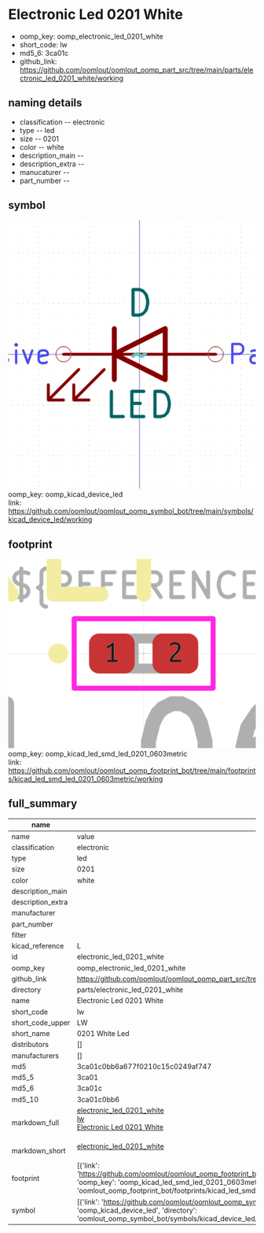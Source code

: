 # Electronic Led 0201 White

  
* oomp_key: oomp_electronic_led_0201_white 
* short_code: lw
* md5_6: 3ca01c  
* github_link: https://github.com/oomlout/oomlout_oomp_part_src/tree/main/parts/electronic_led_0201_white/working  
## naming details
* classification -- electronic
* type -- led
* size -- 0201
* color -- white
* description_main -- 
* description_extra -- 
* manucaturer -- 
* part_number -- 



## symbol

![](symbol/0/working/working_600.png)  
oomp_key: oomp_kicad_device_led  
link: https://github.com/oomlout/oomlout_oomp_symbol_bot/tree/main/symbols/kicad_device_led/working  

## footprint

![](footprint/0/working/working_600.png)  
oomp_key: oomp_kicad_led_smd_led_0201_0603metric  
link: https://github.com/oomlout/oomlout_oomp_footprint_bot/tree/main/footprints/kicad_led_smd_led_0201_0603metric/working  

## full_summary
| name | value | 
| --- | --- | 
| name | value | 
| classification | electronic | 
| type | led | 
| size | 0201 | 
| color | white | 
| description_main |  | 
| description_extra |  | 
| manufacturer |  | 
| part_number |  | 
| filter |  | 
| kicad_reference | L | 
| id | electronic_led_0201_white | 
| oomp_key | oomp_electronic_led_0201_white | 
| github_link | https://github.com/oomlout/oomlout_oomp_part_src/tree/main/parts/electronic_led_0201_white/working | 
| directory | parts/electronic_led_0201_white | 
| name | Electronic Led 0201 White | 
| short_code | lw | 
| short_code_upper | LW | 
| short_name | 0201 White Led | 
| distributors | [] | 
| manufacturers | [] | 
| md5 | 3ca01c0bb6a677f0210c15c0249af747 | 
| md5_5 | 3ca01 | 
| md5_6 | 3ca01c | 
| md5_10 | 3ca01c0bb6 | 
| markdown_full | [electronic_led_0201_white](https://github.com/oomlout/oomlout_oomp_part_src/tree/main/parts/electronic_led_0201_white/working)<br>[lw](https://github.com/oomlout/oomlout_oomp_part_src/tree/main/parts/electronic_led_0201_white/working)<br>[Electronic Led 0201 White](https://github.com/oomlout/oomlout_oomp_part_src/tree/main/parts/electronic_led_0201_white/working)<br><br> | 
| markdown_short | [electronic_led_0201_white](https://github.com/oomlout/oomlout_oomp_part_src/tree/main/parts/electronic_led_0201_white/working)<br><br> | 
| footprint | [{'link': 'https://github.com/oomlout/oomlout_oomp_footprint_bot/tree/main/foootprntss/kicad_led_smd_led_0201_0603metric', 'oomp_key': 'oomp_kicad_led_smd_led_0201_0603metric', 'directory': 'oomlout_oomp_footprint_bot/footprints/kicad_led_smd_led_0201_0603metric//working/working.kicad_mod'}] | 
| symbol | [{'link': 'https://github.com/oomlout/oomlout_oomp_symbol_bot/tree/main/symbols/kicad_device_led', 'oomp_key': 'oomp_kicad_device_led', 'directory': 'oomlout_oomp_symbol_bot/symbols/kicad_device_led//working/working.kicad_sym'}] | 
